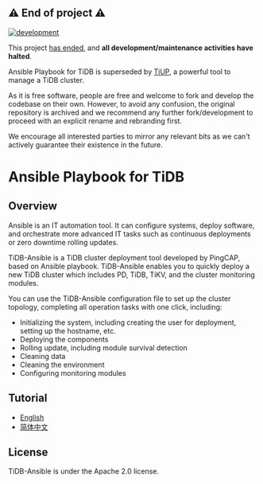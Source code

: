 ## :warning: End of project :warning:

[![development](https://img.shields.io/badge/development-halted-red.svg)](https://github.com/pingcap/tidb-ansible/issues/1365)

This project [has ended](https://github.com/pingcap/tidb-ansible/issues/1365), and **all development/maintenance activities have halted**.

Ansible Playbook for TiDB is superseded by [TiUP](https://tiup.io/), a powerful tool to manage a TiDB cluster.

As it is free software, people are free and welcome to fork and develop the codebase on their own.
However, to avoid any confusion, the original repository is archived and we recommend any further fork/development to proceed with an explicit rename and rebranding first.

We encourage all interested parties to mirror any relevant bits as we can't actively guarantee their existence in the future.

# Ansible Playbook for TiDB

## Overview
Ansible is an IT automation tool. It can configure systems, deploy software, and orchestrate more advanced IT tasks such as continuous deployments or zero downtime rolling updates.

TiDB-Ansible is a TiDB cluster deployment tool developed by PingCAP, based on Ansible playbook. TiDB-Ansible enables you to quickly deploy a new TiDB cluster which includes PD, TiDB, TiKV, and the cluster monitoring modules.
 
You can use the TiDB-Ansible configuration file to set up the cluster topology, completing all operation tasks with one click, including:
	
- Initializing the system, including creating the user for deployment, setting up the hostname, etc.
- Deploying the components
- Rolling update, including module survival detection
- Cleaning data
- Cleaning the environment
- Configuring monitoring modules

## Tutorial

- [English](https://docs.pingcap.com/tidb/v3.0/online-deployment-using-ansible)
- [简体中文](https://docs.pingcap.com/zh/tidb/v3.0/online-deployment-using-ansible)

## License
TiDB-Ansible is under the Apache 2.0 license. 
